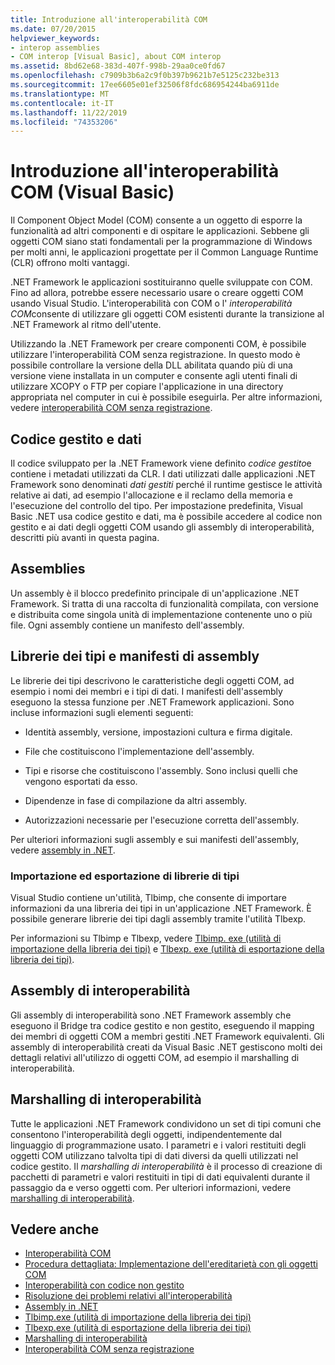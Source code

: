 ```yaml
---
title: Introduzione all'interoperabilità COM
ms.date: 07/20/2015
helpviewer_keywords:
- interop assemblies
- COM interop [Visual Basic], about COM interop
ms.assetid: 8bd62e68-383d-407f-998b-29aa0ce0fd67
ms.openlocfilehash: c7909b3b6a2c9f0b397b9621b7e5125c232be313
ms.sourcegitcommit: 17ee6605e01ef32506f8fdc686954244ba6911de
ms.translationtype: MT
ms.contentlocale: it-IT
ms.lasthandoff: 11/22/2019
ms.locfileid: "74353206"
---
```

# <a name="introduction-to-com-interop-visual-basic"></a>Introduzione all'interoperabilità COM (Visual Basic)
Il Component Object Model (COM) consente a un oggetto di esporre la funzionalità ad altri componenti e di ospitare le applicazioni. Sebbene gli oggetti COM siano stati fondamentali per la programmazione di Windows per molti anni, le applicazioni progettate per il Common Language Runtime (CLR) offrono molti vantaggi.  
  
 .NET Framework le applicazioni sostituiranno quelle sviluppate con COM. Fino ad allora, potrebbe essere necessario usare o creare oggetti COM usando Visual Studio. L'interoperabilità con COM o l' *interoperabilità COM*consente di utilizzare gli oggetti COM esistenti durante la transizione al .NET Framework al ritmo dell'utente.  
  
 Utilizzando la .NET Framework per creare componenti COM, è possibile utilizzare l'interoperabilità COM senza registrazione. In questo modo è possibile controllare la versione della DLL abilitata quando più di una versione viene installata in un computer e consente agli utenti finali di utilizzare XCOPY o FTP per copiare l'applicazione in una directory appropriata nel computer in cui è possibile eseguirla. Per altre informazioni, vedere [interoperabilità COM senza registrazione](../../../framework/interop/registration-free-com-interop.md).  
  
## <a name="managed-code-and-data"></a>Codice gestito e dati  
 Il codice sviluppato per la .NET Framework viene definito *codice gestito*e contiene i metadati utilizzati da CLR. I dati utilizzati dalle applicazioni .NET Framework sono denominati *dati gestiti* perché il runtime gestisce le attività relative ai dati, ad esempio l'allocazione e il reclamo della memoria e l'esecuzione del controllo del tipo. Per impostazione predefinita, Visual Basic .NET usa codice gestito e dati, ma è possibile accedere al codice non gestito e ai dati degli oggetti COM usando gli assembly di interoperabilità, descritti più avanti in questa pagina.  
  
## <a name="assemblies"></a>Assemblies  
 Un assembly è il blocco predefinito principale di un'applicazione .NET Framework. Si tratta di una raccolta di funzionalità compilata, con versione e distribuita come singola unità di implementazione contenente uno o più file. Ogni assembly contiene un manifesto dell'assembly.  
  
## <a name="type-libraries-and-assembly-manifests"></a>Librerie dei tipi e manifesti di assembly  
 Le librerie dei tipi descrivono le caratteristiche degli oggetti COM, ad esempio i nomi dei membri e i tipi di dati. I manifesti dell'assembly eseguono la stessa funzione per .NET Framework applicazioni. Sono incluse informazioni sugli elementi seguenti:  
  
- Identità assembly, versione, impostazioni cultura e firma digitale.  
  
- File che costituiscono l'implementazione dell'assembly.  
  
- Tipi e risorse che costituiscono l'assembly. Sono inclusi quelli che vengono esportati da esso.  
  
- Dipendenze in fase di compilazione da altri assembly.  
  
- Autorizzazioni necessarie per l'esecuzione corretta dell'assembly.  
  
 Per ulteriori informazioni sugli assembly e sui manifesti dell'assembly, vedere [assembly in .NET](../../../standard/assembly/index.md).  
  
### <a name="importing-and-exporting-type-libraries"></a>Importazione ed esportazione di librerie di tipi  
 Visual Studio contiene un'utilità, Tlbimp, che consente di importare informazioni da una libreria dei tipi in un'applicazione .NET Framework. È possibile generare librerie dei tipi dagli assembly tramite l'utilità Tlbexp.  
  
 Per informazioni su Tlbimp e Tlbexp, vedere [Tlbimp. exe (utilità di importazione della libreria dei tipi)](../../../framework/tools/tlbimp-exe-type-library-importer.md) e [Tlbexp. exe (utilità di esportazione della libreria dei tipi)](../../../framework/tools/tlbexp-exe-type-library-exporter.md).  
  
## <a name="interop-assemblies"></a>Assembly di interoperabilità  
 Gli assembly di interoperabilità sono .NET Framework assembly che eseguono il Bridge tra codice gestito e non gestito, eseguendo il mapping dei membri di oggetti COM a membri gestiti .NET Framework equivalenti. Gli assembly di interoperabilità creati da Visual Basic .NET gestiscono molti dei dettagli relativi all'utilizzo di oggetti COM, ad esempio il marshalling di interoperabilità.  
  
## <a name="interoperability-marshaling"></a>Marshalling di interoperabilità  
 Tutte le applicazioni .NET Framework condividono un set di tipi comuni che consentono l'interoperabilità degli oggetti, indipendentemente dal linguaggio di programmazione usato. I parametri e i valori restituiti degli oggetti COM utilizzano talvolta tipi di dati diversi da quelli utilizzati nel codice gestito. Il *marshalling di interoperabilità* è il processo di creazione di pacchetti di parametri e valori restituiti in tipi di dati equivalenti durante il passaggio da e verso oggetti com. Per ulteriori informazioni, vedere [marshalling di interoperabilità](../../../framework/interop/interop-marshaling.md).  
  
## <a name="see-also"></a>Vedere anche

- [Interoperabilità COM](../../../visual-basic/programming-guide/com-interop/index.md)
- [Procedura dettagliata: Implementazione dell'ereditarietà con gli oggetti COM](../../../visual-basic/programming-guide/com-interop/walkthrough-implementing-inheritance-with-com-objects.md)
- [Interoperabilità con codice non gestito](../../../framework/interop/index.md)
- [Risoluzione dei problemi relativi all'interoperabilità](../../../visual-basic/programming-guide/com-interop/troubleshooting-interoperability.md)
- [Assembly in .NET](../../../standard/assembly/index.md)
- [Tlbimp.exe (utilità di importazione della libreria dei tipi)](../../../framework/tools/tlbimp-exe-type-library-importer.md)
- [Tlbexp.exe (utilità di esportazione della libreria dei tipi)](../../../framework/tools/tlbexp-exe-type-library-exporter.md)
- [Marshalling di interoperabilità](../../../framework/interop/interop-marshaling.md)
- [Interoperabilità COM senza registrazione](../../../framework/interop/registration-free-com-interop.md)
